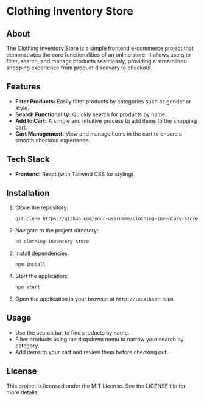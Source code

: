 # Clothing Inventory Store

## About

The Clothing Inventory Store is a simple frontend e-commerce project that demonstrates the core functionalities of an online store. It allows users to filter, search, and manage products seamlessly, providing a streamlined shopping experience from product discovery to checkout.

## Features

- **Filter Products:** Easily filter products by categories such as gender or style.
- **Search Functionality:** Quickly search for products by name.
- **Add to Cart:** A simple and intuitive process to add items to the shopping cart.
- **Cart Management:** View and manage items in the cart to ensure a smooth checkout experience.

## Tech Stack

- **Frontend:** React (with Tailwind CSS for styling)

## Installation

1. Clone the repository:

   ```bash
   git clone https://github.com/your-username/clothing-inventory-store.git
   ```

2. Navigate to the project directory:

   ```bash
   cd clothing-inventory-store
   ```

3. Install dependencies:

   ```bash
   npm install
   ```

4. Start the application:

   ```bash
   npm start
   ```

5. Open the application in your browser at `http://localhost:3000`.

## Usage

- Use the search bar to find products by name.
- Filter products using the dropdown menu to narrow your search by category.
- Add items to your cart and review them before checking out.


## License

This project is licensed under the MIT License. See the LICENSE file for more details.

